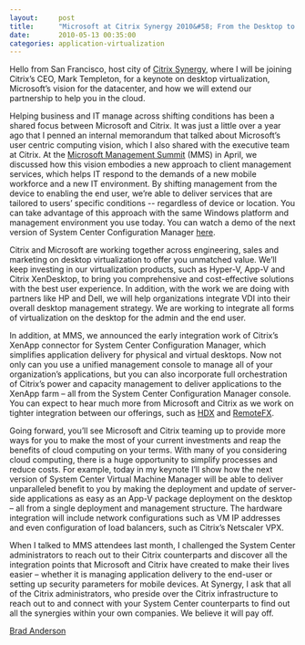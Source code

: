 ```yaml
---
layout:     post
title:      "Microsoft at Citrix Synergy 2010&#58; From the Desktop to the Cloud"
date:       2010-05-13 00:35:00
categories: application-virtualization
---
```

Hello from San Francisco, host city of [Citrix Synergy](http://www.citrixsynergy.com/), where I will be joining Citrix’s CEO, Mark Templeton, for a keynote on desktop virtualization, Microsoft’s vision for the datacenter, and how we will extend our partnership to help you in the cloud.

Helping business and IT manage across shifting conditions has been a shared focus between Microsoft and Citrix. It was just a little over a year ago that I penned an internal memorandum that talked about Microsoft’s user centric computing vision, which I also shared with the executive team at Citrix. At the [Microsoft Management Summit](http://www.microsoft.com/presspass/presskits/infrastructure/videoGallery.aspx) (MMS) in April, we discussed how this vision embodies a new approach to client management services, which helps IT respond to the demands of a new mobile workforce and a new IT environment. By shifting management from the device to enabling the end user, we’re able to deliver services that are tailored to users’ specific conditions -- regardless of device or location. You can take advantage of this approach with the same Windows platform and management environment you use today. You can watch a demo of the next version of System Center Configuration Manager [here](http://blogs.technet.com/systemcenter/default.aspx?p=2). 

Citrix and Microsoft are working together across engineering, sales and marketing on desktop virtualization to offer you unmatched value. We’ll keep investing in our virtualization products, such as Hyper-V, App-V and Citrix XenDesktop, to bring you comprehensive and cost-effective solutions with the best user experience. In addition, with the work we are doing with partners like HP and Dell, we will help organizations integrate VDI into their overall desktop management strategy. We are working to integrate all forms of virtualization on the desktop for the admin and the end user.

In addition, at MMS, we announced the early integration work of Citrix’s XenApp connector for System Center Configuration Manager, which simplifies application delivery for physical and virtual desktops. Now not only can you use a unified management console to manage all of your organization’s applications, but you can also incorporate full orchestration of Citrix’s power and capacity management to deliver applications to the XenApp farm – all from the System Center Configuration Manager console. You can expect to hear much more from Microsoft and Citrix as we work on tighter integration between our offerings, such as [HDX](http://community.citrix.com/display/ocb/2010/03/18/Microsoft+to+simplify+VECD+and+partnering+with+Citrix+to+bring+RemoteFX+\(formerly+known+as+Calista\)+to+HDX) and [RemoteFX](http://blogs.technet.com/virtualization/archive/2010/03/18/Explaining-Microsoft-RemoteFX.aspx). 

Going forward, you’ll see Microsoft and Citrix teaming up to provide more ways for you to make the most of your current investments and reap the benefits of cloud computing on your terms. With many of you considering cloud computing, there is a huge opportunity to simplify processes and reduce costs. For example, today in my keynote I’ll show how the next version of System Center Virtual Machine Manager will be able to deliver unparalleled benefit to you by making the deployment and update of server-side applications as easy as an App-V package deployment on the desktop – all from a single deployment and management structure. The hardware integration will include network configurations such as VM IP addresses and even configuration of load balancers, such as Citrix’s Netscaler VPX. 

When I talked to MMS attendees last month, I challenged the System Center administrators to reach out to their Citrix counterparts and discover all the integration points that Microsoft and Citrix have created to make their lives easier – whether it is managing application delivery to the end-user or setting up security parameters for mobile devices. At Synergy, I ask that all of the Citrix administrators, who preside over the Citrix infrastructure to reach out to and connect with your System Center counterparts to find out all the synergies within your own companies. We believe it will pay off. 

[Brad Anderson](http://www.microsoft.com/presspass/exec/AndersonB/)
